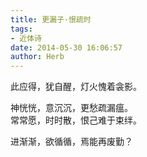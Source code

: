 ```yaml
---
title: 更漏子·恨疏时
tags:
- 近体诗
date: 2014-05-30 16:06:57
author: Herb
---
```


此应得，犹自醒，灯火愧着衾影。

神恍恍，意沉沉，更愁疏漏瘟。
<br />
常常愿，时时散，恨己难于束绊。

进渐渐，欲循循，焉能再废勤？